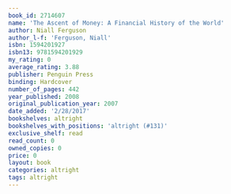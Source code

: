 ```yaml
---
book_id: 2714607
name: 'The Ascent of Money: A Financial History of the World'
author: Niall Ferguson
author_l-f: 'Ferguson, Niall'
isbn: 1594201927
isbn13: 9781594201929
my_rating: 0
average_rating: 3.88
publisher: Penguin Press
binding: Hardcover
number_of_pages: 442
year_published: 2008
original_publication_year: 2007
date_added: '2/28/2017'
bookshelves: altright
bookshelves_with_positions: 'altright (#131)'
exclusive_shelf: read
read_count: 0
owned_copies: 0
price: 0
layout: book
categories: altright
tags: altright
---
```

